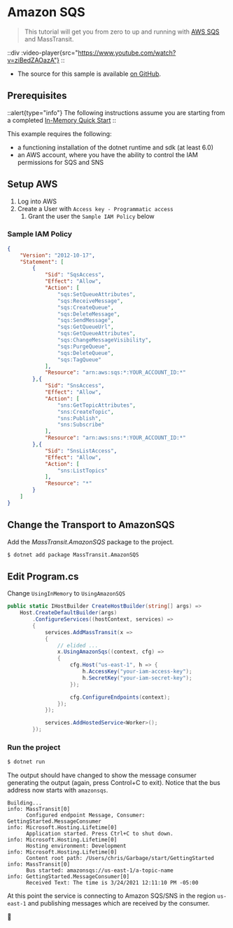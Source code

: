 # Amazon SQS

> This tutorial will get you from zero to up and running with [AWS SQS](/documentation/transports/amazon-sqs) and MassTransit. 

::div
  :video-player{src="https://www.youtube.com/watch?v=ziBedZAOazA"}
::

- The source for this sample is available [on GitHub](https://github.com/MassTransit/Sample-GettingStarted).

## Prerequisites

::alert{type="info"}
The following instructions assume you are starting from a completed [In-Memory Quick Start](/quick-starts/in-memory)
::

This example requires the following:

- a functioning installation of the dotnet runtime and sdk (at least 6.0)
- an AWS account, where you have the ability to control the IAM permissions for SQS and SNS

## Setup AWS

1. Log into AWS
2. Create a User with `Access key - Programmatic access`
      1. Grant the user the `Sample IAM Policy` below


### Sample IAM Policy

```json
{
    "Version": "2012-10-17",
    "Statement": [
        {
            "Sid": "SqsAccess",
            "Effect": "Allow",
            "Action": [
                "sqs:SetQueueAttributes",
                "sqs:ReceiveMessage",
                "sqs:CreateQueue",
                "sqs:DeleteMessage",
                "sqs:SendMessage",
                "sqs:GetQueueUrl",
                "sqs:GetQueueAttributes",
                "sqs:ChangeMessageVisibility",
                "sqs:PurgeQueue",
                "sqs:DeleteQueue",
                "sqs:TagQueue"
            ],
            "Resource": "arn:aws:sqs:*:YOUR_ACCOUNT_ID:*"
        },{
            "Sid": "SnsAccess",
            "Effect": "Allow",
            "Action": [
                "sns:GetTopicAttributes",
                "sns:CreateTopic",
                "sns:Publish",
                "sns:Subscribe"
            ],
            "Resource": "arn:aws:sns:*:YOUR_ACCOUNT_ID:*"
        },{
            "Sid": "SnsListAccess",
            "Effect": "Allow",
            "Action": [
                "sns:ListTopics"
            ],
            "Resource": "*"
        }
    ]
}
```

## Change the Transport to AmazonSQS

Add the _MassTransit.AmazonSQS_ package to the project.

```bash
$ dotnet add package MassTransit.AmazonSQS
```

## Edit Program.cs

Change `UsingInMemory` to `UsingAmazonSQS`

```csharp 
public static IHostBuilder CreateHostBuilder(string[] args) =>
    Host.CreateDefaultBuilder(args)
        .ConfigureServices((hostContext, services) =>
        {
            services.AddMassTransit(x =>
            {
                // elided ...
                x.UsingAmazonSqs((context, cfg) =>
                {
                    cfg.Host("us-east-1", h => {
                        h.AccessKey("your-iam-access-key");
                        h.SecretKey("your-iam-secret-key");
                    });

                    cfg.ConfigureEndpoints(context);
                });
            });

            services.AddHostedService<Worker>();
        });
```

### Run the project

```bash
$ dotnet run
```

The output should have changed to show the message consumer generating the output (again, press Control+C to exit). Notice that the bus address now starts with `amazonsqs`.

``` {11}
Building...
info: MassTransit[0]
      Configured endpoint Message, Consumer: GettingStarted.MessageConsumer
info: Microsoft.Hosting.Lifetime[0]
      Application started. Press Ctrl+C to shut down.
info: Microsoft.Hosting.Lifetime[0]
      Hosting environment: Development
info: Microsoft.Hosting.Lifetime[0]
      Content root path: /Users/chris/Garbage/start/GettingStarted
info: MassTransit[0]
      Bus started: amazonsqs://us-east-1/a-topic-name
info: GettingStarted.MessageConsumer[0]
      Received Text: The time is 3/24/2021 12:11:10 PM -05:00
```

At this point the service is connecting to Amazon SQS/SNS in the region `us-east-1` and publishing messages which are received by the consumer.

:tada:
